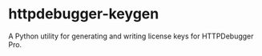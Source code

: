 # httpdebugger-keygen
A Python utility for generating and writing license keys for HTTPDebugger Pro.
